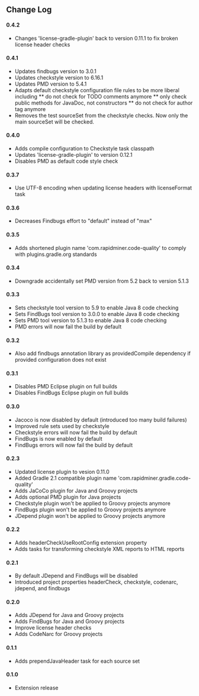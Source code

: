## Change Log

#### 0.4.2
* Changes 'license-gradle-plugin' back to version 0.11.1 to fix broken license header checks

#### 0.4.1
* Updates findbugs version to 3.0.1
* Updates checkstyle version to 6.16.1
* Updates PMD version to 5.4.1
* Adapts default checkstyle configuration file rules to be more liberal including
** do not check for TODO comments anymore
** only check public methods for JavaDoc, not constructors
** do not check for author tag anymore
* Removes the test sourceSet from the checkstyle checks. Now only the main sourceSet will be checked.

#### 0.4.0
* Adds compile configuration to Checkstyle task classpath
* Updates 'license-gradle-plugin' to version 0.12.1
* Disables PMD as default code style check

#### 0.3.7
* Use UTF-8 encoding when updating license headers with licenseFormat task

#### 0.3.6
* Decreases Findbugs effort to "default" instead of "max"

#### 0.3.5
* Adds shortened plugin name 'com.rapidminer.code-quality' to comply with plugins.gradle.org standards

#### 0.3.4
* Downgrade accidentally set PMD version from 5.2 back to version 5.1.3

#### 0.3.3
* Sets checkstyle tool version to 5.9 to enable Java 8 code checking
* Sets FindBugs tool version to 3.0.0 to enable Java 8 code checking
* Sets PMD tool version to 5.1.3 to enable Java 8 code checking
* PMD errors will now fail the build by default

#### 0.3.2
* Also add findbugs annotation library as providedCompile dependency if provided configuration does not exist

#### 0.3.1 
* Disables PMD Eclipse plugin on full builds
* Disables FindBugs Eclipse plugin on full builds

#### 0.3.0
* Jacoco is now disabled by default (introduced too many build failures)
* Improved rule sets used by checkstyle
* Checkstyle errors will now fail the build by default
* FindBugs is now enabled by default
* FindBugs errors will now fail the build by default

#### 0.2.3
* Updated license plugin to vesion 0.11.0
* Added Gradle 2.1 compatible plugin name 'com.rapidminer.gradle.code-quality' 
* Adds JaCoCo plugin for Java and Groovy projects
* Adds optional PMD plugin for Java projects
* Checkstyle plugin won't be applied to Groovy projects anymore
* FindBugs plugin won't be applied to Groovy projects anymore
* JDepend plugin won't be applied to Groovy projects anymore

#### 0.2.2
* Adds headerCheckUseRootConfig extension property
* Adds tasks for transforming checkstyle XML reports to HTML reports

#### 0.2.1
* By default JDepend and FindBugs will be disabled
* Introduced project properties headerCheck, checkstyle, codenarc, jdepend, and findbugs

#### 0.2.0
* Adds JDepend for Java and Groovy projects
* Adds FindBugs for Java and Groovy projects
* Improve license header checks
* Adds CodeNarc for Groovy projects

#### 0.1.1
* Adds prependJavaHeader task for each source set

#### 0.1.0 
* Extension release

